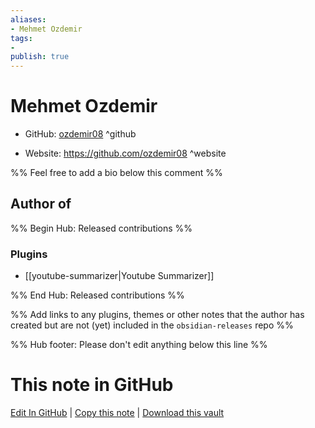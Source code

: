 ```yaml
---
aliases:
- Mehmet Ozdemir
tags:
- 
publish: true
---
```


# Mehmet Ozdemir

- GitHub: [ozdemir08](https://github.com/ozdemir08/) ^github
<!-- - Discord: `@` ^discord-->
- Website: <https://github.com/ozdemir08> ^website
<!-- - [[Publish sites|Publish site]]: <https://> ^publish-->

%% Feel free to add a bio below this comment %%


## Author of

%% Begin Hub: Released contributions %%
### Plugins
- [[youtube-summarizer|Youtube Summarizer]]

%% End Hub: Released contributions %%

%% Add links to any plugins, themes or other notes that the author has created but are not (yet) included in the `obsidian-releases` repo %%

<!--
### Unlisted plugins
-->

<!--
### Others
-->

<!--
## Sponsor this author
-->

<!-- - [[GitHub sponsors]]: [Sponsor @ozdemir08 on GitHub Sponsors](https://github.com/sponsors/ozdemir08) ^github-sponsor-->
<!-- - [[Buy me a coffee]]: <https://> ^buy-me-a-coffee-->
<!-- - [[PayPal]]: <https://> ^paypal-->
<!-- - [[Patreon]]: <https://> ^patreon-->

<!--
## Follow this author
-->

<!-- - [[YouTube Channels|On YouTube]]: <https://> ^youtube-->
<!-- - Twitter: <https://> ^twitter-->
<!-- - ... -->

%% Hub footer: Please don't edit anything below this line %%

# This note in GitHub

<span class="git-footer">[Edit In GitHub](https://github.dev/obsidian-community/obsidian-hub/blob/main/01%20-%20Community/People/ozdemir08.md "git-hub-edit-note") | [Copy this note](https://raw.githubusercontent.com/obsidian-community/obsidian-hub/main/01%20-%20Community/People/ozdemir08.md "git-hub-copy-note") | [Download this vault](https://github.com/obsidian-community/obsidian-hub/archive/refs/heads/main.zip "git-hub-download-vault") </span>
